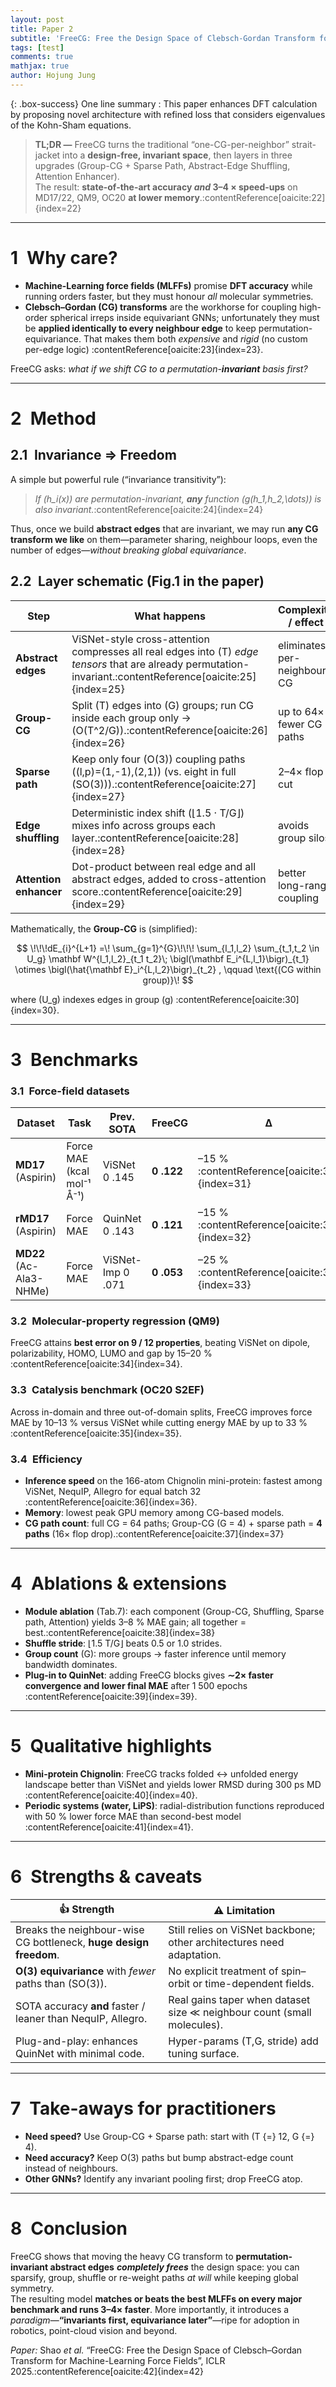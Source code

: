 ```yaml
---
layout: post
title: Paper 2
subtitle: 'FreeCG: Free the Design Space of Clebsch-Gordan Transform for Machine Learning Force Fields'
tags: [test]
comments: true
mathjax: true
author: Hojung Jung
---
```


{: .box-success}
One line summary : This paper enhances DFT calculation by proposing novel architecture with refined loss that considers eigenvalues of the Kohn-Sham equations.

> **TL;DR —** FreeCG turns the traditional “one-CG-per-neighbor” strait-jacket into a **design-free, invariant space**, then layers in three upgrades (Group-CG + Sparse Path, Abstract-Edge Shuffling, Attention Enhancer).  
> The result: **state-of-the-art accuracy *and* 3–4 × speed-ups** on MD17/22, QM9, OC20 **at lower memory**.:contentReference[oaicite:22]{index=22}

---

# 1 Why care?

* **Machine-Learning force fields (MLFFs)** promise **DFT accuracy** while running orders faster, but they must honour *all* molecular symmetries.  
* **Clebsch–Gordan (CG) transforms** are the workhorse for coupling high-order spherical irreps inside equivariant GNNs; unfortunately they must be **applied identically to every neighbour edge** to keep permutation-equivariance. That makes them both *expensive* and *rigid* (no custom per-edge logic) :contentReference[oaicite:23]{index=23}.

FreeCG asks: *what if we shift CG to a permutation-**invariant** basis first?*

---

# 2 Method

## 2.1 Invariance ⇒ Freedom  

A simple but powerful rule (“invariance transitivity”):  

> *If \(h_i(x)\) are permutation-invariant, **any** function \(g(h_1,h_2,\dots)\) is also invariant.*:contentReference[oaicite:24]{index=24}

Thus, once we build **abstract edges** that are invariant, we may run **any CG transform we like** on them—parameter sharing, neighbour loops, even the number of edges—*without breaking global equivariance*.

## 2.2 Layer schematic (Fig.​1 in the paper)  

| Step | What happens | Complexity / effect |
|------|--------------|---------------------|
| **Abstract edges** | ViSNet-style cross-attention compresses all real edges into \(T\) *edge tensors* that are already permutation-invariant.:contentReference[oaicite:25]{index=25} | eliminates per-neighbour CG |
| **Group-CG** | Split \(T\) edges into \(G\) groups; run CG inside each group only → \(O(T^2/G)\).:contentReference[oaicite:26]{index=26} | up to 64× fewer CG paths |
| **Sparse path** | Keep only four \(O(3)\) coupling paths \((l,p)=(1,-1),(2,1)\) (vs. eight in full \(SO(3)\)).:contentReference[oaicite:27]{index=27} | 2–4× flop cut |
| **Edge shuffling** | Deterministic index shift (⌊1.5 · T/G⌋) mixes info across groups each layer.:contentReference[oaicite:28]{index=28} | avoids group silos |
| **Attention enhancer** | Dot-product between real edge and all abstract edges, added to cross-attention score.:contentReference[oaicite:29]{index=29} | better long-range coupling |

Mathematically, the **Group-CG** is (simplified):

$$
\!\!\!dE_{i}^{L+1}
=\!
\sum_{g=1}^{G}\!\!\!
\sum_{l_1,l_2}
\sum_{t_1,t_2 \in U_g}
\mathbf W^{l_1,l_2}_{t_1 t_2}\;
\bigl(\mathbf E_i^{L,l_1}\bigr)_{t_1}
\otimes
\bigl(\hat{\mathbf E}_i^{L,l_2}\bigr)_{t_2} ,
\qquad \text{(CG within group)}\!
$$

where \(U_g\) indexes edges in group \(g\) :contentReference[oaicite:30]{index=30}.

---

# 3 Benchmarks

### 3.1 Force-field datasets  

| Dataset | Task | Prev. SOTA | **FreeCG** | Δ |
|---------|------|------------|------------|---|
| **MD17** (Aspirin) | Force MAE (kcal mol⁻¹ Å⁻¹) | ViSNet 0 .145 | **0 .122** | –15 % :contentReference[oaicite:31]{index=31} |
| **rMD17** (Aspirin) | Force MAE | QuinNet 0 .143 | **0 .121** | –15 % :contentReference[oaicite:32]{index=32} |
| **MD22** (Ac-Ala3-NHMe) | Force MAE | ViSNet-Imp 0 .071 | **0 .053** | –25 % :contentReference[oaicite:33]{index=33} |

### 3.2 Molecular-property regression (QM9)  

FreeCG attains **best error on 9 / 12 properties**, beating ViSNet on dipole, polarizability, HOMO, LUMO and gap by 15–20  % :contentReference[oaicite:34]{index=34}.

### 3.3 Catalysis benchmark (OC20 S2EF)  

Across in-domain and three out-of-domain splits, FreeCG improves force MAE by 10–13 % versus ViSNet while cutting energy MAE by up to 33 % :contentReference[oaicite:35]{index=35}.

### 3.4 Efficiency  

* **Inference speed** on the 166-atom Chignolin mini-protein: fastest among ViSNet, NequIP, Allegro for equal batch 32 :contentReference[oaicite:36]{index=36}.  
* **Memory**: lowest peak GPU memory among CG-based models.  
* **CG path count**: full CG = 64 paths; Group-CG (G = 4) + sparse path = **4 paths** (16× flop drop).:contentReference[oaicite:37]{index=37}

---

# 4 Ablations & extensions  

* **Module ablation** (Tab.​7): each component (Group-CG, Shuffling, Sparse path, Attention) yields 3–8 % MAE gain; all together = best.:contentReference[oaicite:38]{index=38}  
* **Shuffle stride**: ⌊1.5 T/G⌋ beats 0.5 or 1.0 strides.  
* **Group count** \(G\): more groups → faster inference until memory bandwidth dominates.  
* **Plug-in to QuinNet**: adding FreeCG blocks gives **∼2× faster convergence and lower final MAE** after 1 500 epochs :contentReference[oaicite:39]{index=39}.

---

# 5 Qualitative highlights  

* **Mini-protein Chignolin**: FreeCG tracks folded ↔ unfolded energy landscape better than ViSNet and yields lower RMSD during 300 ps MD :contentReference[oaicite:40]{index=40}.  
* **Periodic systems (water, LiPS)**: radial-distribution functions reproduced with 50 % lower force MAE than second-best model :contentReference[oaicite:41]{index=41}.

---

# 6 Strengths & caveats

| 👍 Strength | ⚠️ Limitation |
|------------|--------------|
| Breaks the neighbour-wise CG bottleneck, **huge design freedom**. | Still relies on ViSNet backbone; other architectures need adaptation. |
| **O(3) equivariance** with *fewer* paths than \(SO(3)\). | No explicit treatment of spin–orbit or time-dependent fields. |
| SOTA accuracy **and** faster / leaner than NequIP, Allegro. | Real gains taper when dataset size ≪ neighbour count (small molecules). |
| Plug-and-play: enhances QuinNet with minimal code. | Hyper-params (T,G, stride) add tuning surface. |

---

# 7 Take-aways for practitioners

* **Need speed?** Use Group-CG + Sparse path: start with \(T {=} 12, G {=} 4\).  
* **Need accuracy?** Keep O(3) paths but bump abstract-edge count instead of neighbours.  
* **Other GNNs?** Identify any invariant pooling first; drop FreeCG atop.

---

# 8 Conclusion

FreeCG shows that moving the heavy CG transform to **permutation-invariant abstract edges** ***completely frees*** the design space: you can sparsify, group, shuffle or re-weight paths *at will* while keeping global symmetry.  
The resulting model **matches or beats the best MLFFs on every major benchmark and runs 3–4× faster**. More importantly, it introduces a *paradigm*—**“invariants first, equivariance later”**—ripe for adoption in robotics, point-cloud vision and beyond.

*Paper:* Shao *et al.* “FreeCG: Free the Design Space of Clebsch–Gordan Transform for Machine-Learning Force Fields”, ICLR 2025.:contentReference[oaicite:42]{index=42}
